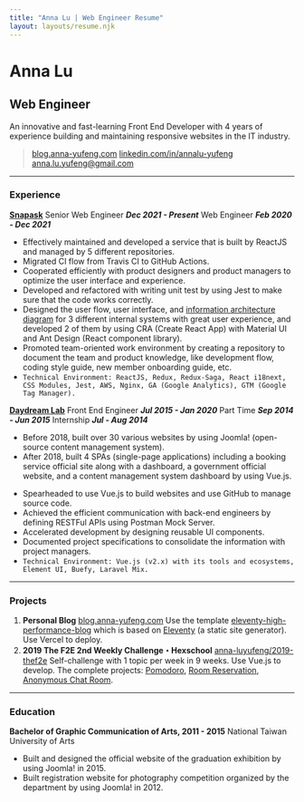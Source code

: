```yaml
---
title: "Anna Lu | Web Engineer Resume"
layout: layouts/resume.njk
---
```


# Anna Lu

## Web Engineer

An innovative and fast-learning Front End Developer with 4 years of experience building and maintaining responsive websites in the IT industry.

> [blog.anna-yufeng.com](https://blog.anna-yufeng.com/) 
> [linkedin.com/in/annalu-yufeng](https://www.linkedin.com/in/annalu-yufeng/) 
> [anna.lu.yufeng@gmail.com](mailto:anna.lu.yufeng@gmail.com)

----

### Experience

[**Snapask**](https://snapask.com) 
Senior Web Engineer *__Dec 2021 - Present__*
Web Engineer *__Feb 2020 - Dec 2021__* 

- Effectively maintained and developed a service that is built by ReactJS and managed by 5 different repositories.
- Migrated CI flow from Travis CI to GitHub Actions.
- Cooperated efficiently with product designers and product managers to optimize the user interface and experience.
- Developed and refactored with writing unit test by using Jest to make sure that the code works correctly.
- Designed the user flow, user interface, and [information architecture diagram](https://uub8n0.axshare.com/) for 3 different internal systems with great user experience, and developed 2 of them by using CRA (Create React App) with Material UI and Ant Design (React component library).
- Promoted team-oriented work environment by creating a repository to document the team and product knowledge, like development flow, coding style guide, new member onboarding guide, etc.
- `Technical Environment: ReactJS, Redux, Redux-Saga, React i18next, CSS Modules, Jest, AWS, Nginx, GA (Google Analytics), GTM (Google Tag Manager).`

[**Daydream Lab**](https://www.daydream-lab.com) 
Front End Engineer *__Jul 2015 - Jan 2020__*
Part Time *__Sep 2014 - Jun 2015__*
Internship	*__Jul - Aug 2014__*

* Before 2018, built over 30 various websites by using Joomla! (open-source content management system).
* After 2018, built 4 SPAs (single-page applications) including a booking service official site along with a dashboard, a government official website, and a content management system dashboard by using Vue.js.

- Spearheaded to use Vue.js to build websites and use GitHub to manage source code.
- Achieved the efficient communication with back-end engineers by defining RESTFul APIs using Postman Mock Server.
- Accelerated development by designing reusable UI components.
- Documented project specifications to consolidate the information with project managers.
- `Technical Environment: Vue.js (v2.x) with its tools and ecosystems, Element UI, Buefy, Laravel Mix.`

---

### Projects

1. **Personal Blog**
   [blog.anna-yufeng.com](https://blog.anna-yufeng.com/)
   Use the template [eleventy-high-performance-blog](https://www.industrialempathy.com/posts/eleventy-high-performance-blog/) which is based on [Eleventy](https://www.11ty.dev/) (a static site generator). Use Vercel to deploy. 
2. **2019 The F2E 2nd Weekly Challenge・Hexschool**
   [anna-luyufeng/2019-thef2e](https://github.com/anna-luyufeng/2019-thef2e)
   Self-challenge with 1 topic per week in 9 weeks. Use Vue.js to develop. The complete projects: [Pomodoro](https://anna-luyufeng.github.io/2019-thef2e/week1/), [Room Reservation](https://anna-luyufeng.github.io/2019-thef2e/week6/), [Anonymous Chat Room](https://anna-luyufeng.github.io/2019-thef2e/week7/).

-----

### Education

**Bachelor of Graphic Communication of Arts, 2011 - 2015**
National Taiwan University of Arts

- Built and designed the official website of the graduation exhibition by using Joomla! in 2015.
- Built registration website for photography competition organized by the department by using Joomla! in 2012.
